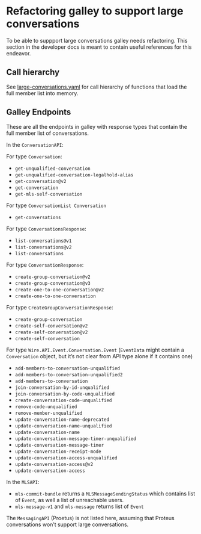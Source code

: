 # Refactoring galley to support large conversations

To be able to suppport large conversations galley needs refactoring. This
section in the developer docs is meant to contain useful references for this
endeavor.

## Call hierarchy

See [large-conversations.yaml](https://github.com/wireapp/wire-server/blob/develop/docs/src/developer/developer/large-conversations.yaml) for
call hierarchy of functions that load the full member list into memory.

## Galley Endpoints

These are all the endpoints in galley with response types that contain the full member list of conversations.

In the `ConversationAPI`:

For type `Conversation`:

- `get-unqualified-conversation`
- `get-unqualified-conversation-legalhold-alias`
- `get-conversation@v2`
- `get-conversation`
- `get-mls-self-conversation`

For type `ConversationList Conversation`

- `get-conversations`

For type `ConversationsResponse`:

- `list-conversations@v1`
- `list-conversations@v2`
- `list-conversations`

For type `ConversationResponse`:

- `create-group-conversation@v2`
- `create-group-conversation@v3`
- `create-one-to-one-conversation@v2`
- `create-one-to-one-conversation`

For type `CreateGroupConversationResponse`:

- `create-group-conversation`
- `create-self-conversation@v2`
- `create-self-conversation@v2`
- `create-self-conversation`

For type `Wire.API.Event.Conversation.Event` (`EventData` might contain a `Conversation` object, but it’s not clear from API type alone if it contains one)

- `add-members-to-conversation-unqualified`
- `add-members-to-conversation-unqualified2`
- `add-members-to-conversation`
- `join-conversation-by-id-unqualified`
- `join-conversation-by-code-unqualified`
- `create-conversation-code-unqualified`
- `remove-code-unqualified`
- `remove-member-unqualified`
- `update-conversation-name-deprecated`
- `update-conversation-name-unqualified`
- `update-conversation-name`
- `update-conversation-message-timer-unqualified`
- `update-conversation-message-timer`
- `update-conversation-receipt-mode`
- `update-conversation-access-unqualified`
- `update-conversation-access@v2`
- `update-conversation-access`

In the `MLSAPI`:

- `mls-commit-bundle` returns a `MLSMessageSendingStatus` which contains list of `Event`, as well a list of unreachable users.
- `mls-message-v1` and `mls-message` returns list of `Event`

The `MessagingAPI` (Proetus) is not listed here, assuming that Proteus conversations won’t support large conversations.
